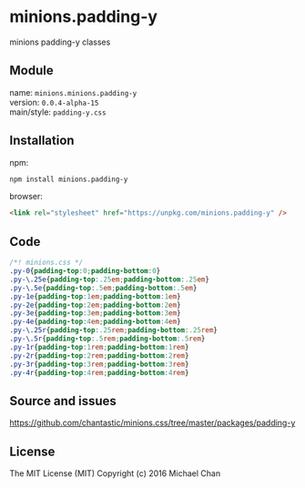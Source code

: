# minions.padding-y
minions padding-y classes

## Module
name: `minions.minions.padding-y`  
version: `0.0.4-alpha-15`  
main/style: `padding-y.css`  

## Installation
npm:
```bash
npm install minions.padding-y
```

browser:
```html
<link rel="stylesheet" href="https://unpkg.com/minions.padding-y" />
```

## Code
```css
/*! minions.css */
.py-0{padding-top:0;padding-bottom:0}
.py-\.25e{padding-top:.25em;padding-bottom:.25em}
.py-\.5e{padding-top:.5em;padding-bottom:.5em}
.py-1e{padding-top:1em;padding-bottom:1em}
.py-2e{padding-top:2em;padding-bottom:2em}
.py-3e{padding-top:3em;padding-bottom:3em}
.py-4e{padding-top:4em;padding-bottom:4em}
.py-\.25r{padding-top:.25rem;padding-bottom:.25rem}
.py-\.5r{padding-top:.5rem;padding-bottom:.5rem}
.py-1r{padding-top:1rem;padding-bottom:1rem}
.py-2r{padding-top:2rem;padding-bottom:2rem}
.py-3r{padding-top:3rem;padding-bottom:3rem}
.py-4r{padding-top:4rem;padding-bottom:4rem}

```

## Source and issues

https://github.com/chantastic/minions.css/tree/master/packages/padding-y

## License

The MIT License (MIT)
Copyright (c) 2016 Michael Chan